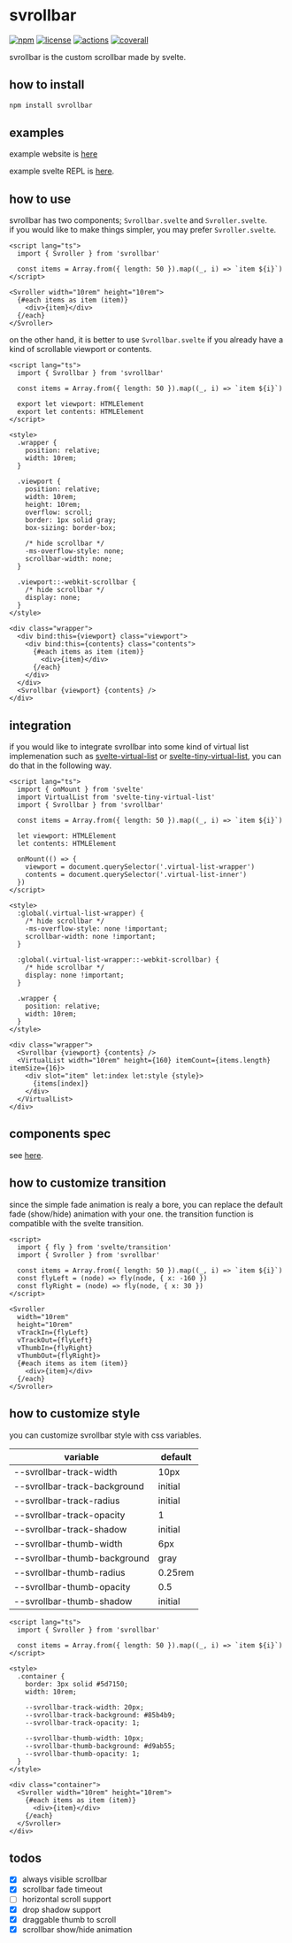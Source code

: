 # svrollbar

[![npm](https://badge.fury.io/js/svrollbar.svg)](https://badge.fury.io/js/svrollbar)
[![license](https://img.shields.io/badge/License-MIT-yellow.svg)](https://opensource.org/licenses/MIT)
[![actions](https://github.com/daylilyfield/svrollbar/workflows/build%20%26%20test/badge.svg)](https://github.com/daylilyfield/svrollbar/actions)
[![coverall](https://coveralls.io/repos/github/daylilyfield/svrollbar/badge.svg?branch=main)](https://coveralls.io/github/daylilyfield/svrollbar?branch=main)

svrollbar is the custom scrollbar made by svelte.

## how to install

```bash
npm install svrollbar
```

## examples

example website is [here](https://daylilyfield.github.io/svrollbar/)

example svelte REPL is [here](https://svelte.dev/repl/d600db3bde4742ec8d9751e009d94159?version=3.35.0).

## how to use

svrollbar has two components; `Svrollbar.svelte` and `Svroller.svelte`.  
if you would like to make things simpler, you may prefer `Svroller.svelte`.

```svelte
<script lang="ts">
  import { Svroller } from 'svrollbar'

  const items = Array.from({ length: 50 }).map((_, i) => `item ${i}`)
</script>

<Svroller width="10rem" height="10rem">
  {#each items as item (item)}
    <div>{item}</div>
  {/each}
</Svroller>
```

on the other hand, it is better to use `Svrollbar.svelte`
if you already have a kind of scrollable viewport or contents.

```svelte
<script lang="ts">
  import { Svrollbar } from 'svrollbar'

  const items = Array.from({ length: 50 }).map((_, i) => `item ${i}`)

  export let viewport: HTMLElement
  export let contents: HTMLElement
</script>

<style>
  .wrapper {
    position: relative;
    width: 10rem;
  }

  .viewport {
    position: relative;
    width: 10rem;
    height: 10rem;
    overflow: scroll;
    border: 1px solid gray;
    box-sizing: border-box;

    /* hide scrollbar */
    -ms-overflow-style: none;
    scrollbar-width: none;
  }

  .viewport::-webkit-scrollbar {
    /* hide scrollbar */
    display: none;
  }
</style>

<div class="wrapper">
  <div bind:this={viewport} class="viewport">
    <div bind:this={contents} class="contents">
      {#each items as item (item)}
        <div>{item}</div>
      {/each}
    </div>
  </div>
  <Svrollbar {viewport} {contents} />
</div>
```

## integration

if you would like to integrate svrollbar into some kind of virtual list
implemenation such as
[svelte-virtual-list](https://github.com/sveltejs/svelte-virtual-list)
or
[svelte-tiny-virtual-list](https://github.com/Skayo/svelte-tiny-virtual-list),
you can do that in the following way.

```svelte
<script lang="ts">
  import { onMount } from 'svelte'
  import VirtualList from 'svelte-tiny-virtual-list'
  import { Svrollbar } from 'svrollbar'

  const items = Array.from({ length: 50 }).map((_, i) => `item ${i}`)

  let viewport: HTMLElement
  let contents: HTMLElement

  onMount(() => {
    viewport = document.querySelector('.virtual-list-wrapper')
    contents = document.querySelector('.virtual-list-inner')
  })
</script>

<style>
  :global(.virtual-list-wrapper) {
    /* hide scrollbar */
    -ms-overflow-style: none !important;
    scrollbar-width: none !important;
  }

  :global(.virtual-list-wrapper::-webkit-scrollbar) {
    /* hide scrollbar */
    display: none !important;
  }

  .wrapper {
    position: relative;
    width: 10rem;
  }
</style>

<div class="wrapper">
  <Svrollbar {viewport} {contents} />
  <VirtualList width="10rem" height={160} itemCount={items.length} itemSize={16}>
    <div slot="item" let:index let:style {style}>
      {items[index]}
    </div>
  </VirtualList>
</div>
```

## components spec

see [here](./COMPONENT_INDEX.md).

## how to customize transition

since the simple fade animation is realy a bore,
you can replace the default fade (show/hide) animation with your one.
the transition function is compatible with the svelte transition.

```svelte
<script>
  import { fly } from 'svelte/transition'
  import { Svroller } from 'svrollbar'

  const items = Array.from({ length: 50 }).map((_, i) => `item ${i}`)
  const flyLeft = (node) => fly(node, { x: -160 })
  const flyRight = (node) => fly(node, { x: 30 })
</script>

<Svroller
  width="10rem"
  height="10rem"
  vTrackIn={flyLeft}
  vTrackOut={flyLeft}
  vThumbIn={flyRight}
  vThumbOut={flyRight}>
  {#each items as item (item)}
    <div>{item}</div>
  {/each}
</Svroller>
```

## how to customize style

you can customize svrollbar style with css variables.

| variable                     | default |
| ---------------------------- | ------- |
| --svrollbar-track-width      | 10px    |
| --svrollbar-track-background | initial |
| --svrollbar-track-radius     | initial |
| --svrollbar-track-opacity    | 1       |
| --svrollbar-track-shadow     | initial |
| --svrollbar-thumb-width      | 6px     |
| --svrollbar-thumb-background | gray    |
| --svrollbar-thumb-radius     | 0.25rem |
| --svrollbar-thumb-opacity    | 0.5     |
| --svrollbar-thumb-shadow     | initial |

```svelte
<script lang="ts">
  import { Svroller } from 'svrollbar'

  const items = Array.from({ length: 50 }).map((_, i) => `item ${i}`)
</script>

<style>
  .container {
    border: 3px solid #5d7150;
    width: 10rem;

    --svrollbar-track-width: 20px;
    --svrollbar-track-background: #85b4b9;
    --svrollbar-track-opacity: 1;

    --svrollbar-thumb-width: 10px;
    --svrollbar-thumb-background: #d9ab55;
    --svrollbar-thumb-opacity: 1;
  }
</style>

<div class="container">
  <Svroller width="10rem" height="10rem">
    {#each items as item (item)}
      <div>{item}</div>
    {/each}
  </Svroller>
</div>
```

## todos

- [x] always visible scrollbar
- [x] scrollbar fade timeout
- [ ] horizontal scroll support
- [x] drop shadow support
- [x] draggable thumb to scroll
- [x] scrollbar show/hide animation
